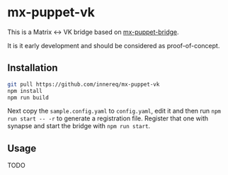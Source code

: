# mx-puppet-vk
This is a Matrix <-> VK bridge based on [mx-puppet-bridge](https://github.com/Sorunome/mx-puppet-bridge).

It is it early development and should be considered as proof-of-concept.

## Installation
```bash
git pull https://github.com/innereq/mx-puppet-vk
npm install
npm run build
```
Next copy the `sample.config.yaml` to `config.yaml`, edit it and then run `npm run start -- -r` to generate a registration file.
Register that one with synapse and start the bridge with `npm run start`.

## Usage
TODO
